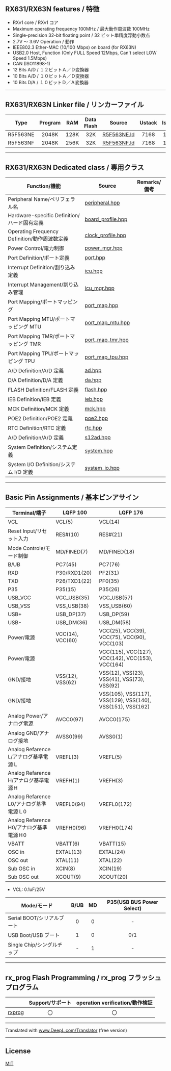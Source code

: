 
## RX631/RX63N features / 特徴

- RXv1 core / RXv1 コア
- Maximum operating frequency 100MHz / 最大動作周波数 100MHz
- Single-precision 32-bit floating point / 32 ビット単精度浮動小数点
- 2.7V ～ 3.6V Operation / 動作
- IEEE802.3 Ether-MAC (10/100 Mbps) on board (for RX63N)
- USB2.0 Host, Function (Only FULL Speed 12Mbps, Can't select LOW Speed 1.5Mbps)
- CAN (ISO11898-1)
- 12 Bits A/D / １２ビットＡ／Ｄ変換器
- 10 Bits A/D / １０ビットＡ／Ｄ変換器
- 10 Bits D/A / １０ビットＤ／Ａ変換器

---

## RX631/RX63N Linker file / リンカーファイル

|Type|Program|RAM|Data Flash|Source|Ustack|Istack|
|---|:-:|:-:|:-:|---|:-:|:-:|
|R5F563NE|2048K|128K|32K|[R5F563NE.ld](R5F563NE.ld)|7168|1024|
|R5F563NF|2048K|256K|32K|[R5F563NF.ld](R5F563NF.ld)|7168|1024|

---

## RX631/RX63N Dedicated class / 専用クラス

|Function/機能|Source|Remarks/備考|
|---|---|:-:|
|Peripheral Name/ペリフェラル名|[peripheral.hpp](peripheral.hpp)||
|Hardware-specific Definition/ハード固有定義|[board_profile.hpp](board_profile.hpp)||
|Operating Frequency Definition/動作周波数定義|[clock_profile.hpp](clock_profile.hpp)||
|Power Control/電力制御|[power_mgr.hpp](power_mgr.hpp)||
|Port Definition/ポート定義|[port.hpp](port.hpp)||
|Interrupt Definition/割り込み定義|[icu.hpp](icu.hpp)||
|Interrupt Management/割り込み管理|[icu_mgr.hpp](icu_mgr.hpp)||
|Port Mapping/ポートマッピング|[port_map.hpp](port_map.hpp)||
|Port Mapping MTU/ポートマッピング MTU|[port_map_mtu.hpp](port_map_mtu.hpp)||
|Port Mapping TMR/ポートマッピング TMR|[port_map_tmr.hpp](port_map_tmr.hpp)||
|Port Mapping TPU/ポートマッピング TPU|[port_map_tpu.hpp](port_map_tpu.hpp)||
|A/D Definition/A/D 定義|[ad.hpp](ad.hpp)||
|D/A Definition/D/A 定義|[da.hpp](da.hpp)||
|FLASH Definition/FLASH 定義|[flash.hpp](flash.hpp)||
|IEB Definition/IEB 定義|[ieb.hpp](ieb.hpp)||
|MCK Definition/MCK 定義|[mck.hpp](mck.hpp)||
|POE2 Definition/POE2 定義|[poe2.hpp](poe2.hpp)||
|RTC Definition/RTC 定義|[rtc.hpp](rtc.hpp)||
|A/D Definition/A/D 定義|[s12ad.hpp](s12ad.hpp)||
|System Definition/システム定義|[system.hpp](system.hpp)||
|System I/O Definition/システム I/O 定義|[system_io.hpp](system_io.hpp)||

---

## Basic Pin Assignments / 基本ピンアサイン

|Terminal/端子|LQFP 100|LQFP 176|
|---|---|---|
|VCL|VCL(5)|VCL(14)|
|Reset Input/リセット入力|RES#(10)|RES#(21)|
|Mode Controle/モード制御|MD/FINED(7)|MD/FINED(18)|
|B/UB|PC7(45)|PC7(76)|
|RXD|P30/RXD1(20)|PF2(31)|
|TXD|P26/TXD1(22)|PF0(35)|
|P35|P35(15)|P35(26)|
|USB_VCC|VCC_USB(35)|VCC_USB(57)|
|USB_VSS|VSS_USB(38)|VSS_USB(60)|
|USB+|USB_DP(37)|USB_DP(59)|
|USB-|USB_DM(36)|USB_DM(58)|
|Power/電源|VCC(14), VCC(60)|VCC(25), VCC(39), VCC(75), VCC(90), VCC(103)|
|Power/電源||VCC(115), VCC(127), VCC(142), VCC(153), VCC(164)|
|GND/接地|VSS(12), VSS(62)|VSS(12), VSS(23), VSS(41), VSS(73), VSS(92)|
|GND/接地||VSS(105), VSS(117), VSS(129), VSS(140), VSS(151), VSS(162)|     
|Analog Power/アナログ電源|AVCC0(97)|AVCC0(175)|
|Analog GND/アナログ接地|AVSS0(99)|AVSS0(1)|
|Analog Refarence L/アナログ基準電源Ｌ|VREFL(3)|VREFL(5)|
|Analog Refarence H/アナログ基準電源Ｈ|VREFH(1)|VREFH(3)|
|Analog Refarence L0/アナログ基準電源Ｌ0|VREFL0(94)|VREFL0(172)|
|Analog Refarence H0/アナログ基準電源Ｈ0|VREFH0(96)|VREFH0(174)|
|VBATT|VBATT(6)|VBATT(15)|
|OSC in|EXTAL(13)|EXTAL(24)|
|OSC out|XTAL(11)|XTAL(22)|
|Sub OSC in|XCIN(8)|XCIN(19)|
|Sub OSC out|XCOUT(9)|XCOUT(20)|

- VCL: 0.1uF/25V

|Mode/モード|B/UB|MD|P35(USB BUS Power Select)|
|---|:---:|:---:|:---:|
|Serial BOOT/シリアルブート|0|0|-|
|USB Boot/USB ブート|1|0|0/1|
|Single Chip/シングルチップ|-|1|-|

---

## rx_prog Flash Programming / rx_prog フラッシュプログラム

||Support/サポート|operation verification/動作検証|
|-|:-:|:-:|
|[rxprog](../rxprog)|〇|〇|

---

Translated with www.DeepL.com/Translator (free version)

---

## License

[MIT](../LICENSE)
